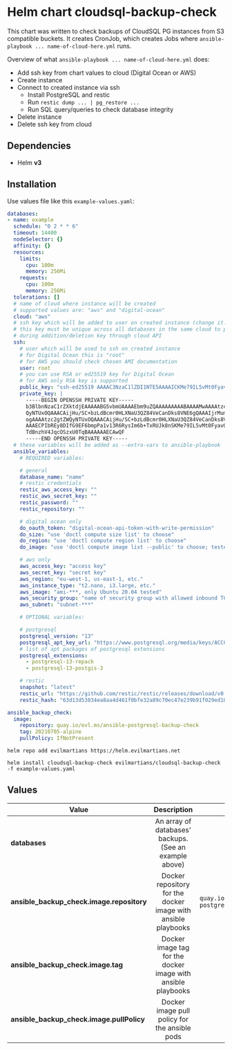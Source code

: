 # Helm chart cloudsql-backup-check

This chart was written to check backups of CloudSQL PG instances from S3 compatible buckets.
It creates CronJob, which creates Jobs where `ansible-playbook ... name-of-cloud-here.yml` runs.

Overview of what `ansible-playbook ... name-of-cloud-here.yml` does:
- Add ssh key from chart values to cloud (Digital Ocean or AWS)
- Create instance
- Connect to created instance via ssh
	- Install PostgreSQL and restic
	- Run `restic dump ... | pg_restore ...`
	- Run SQL query/queries to check database integrity
- Delete instance
- Delete ssh key from cloud

## Dependencies

* Helm **v3**

## Installation

Use values file like this `example-values.yaml`:

```yaml
databases:
- name: example
  schedule: "0 2 * * 6"
  timeout: 14400
  nodeSelector: {}
  affinity: {}
  resources:
    limits:
      cpu: 100m
      memory: 256Mi
    requests:
      cpu: 100m
      memory: 256Mi
  tolerations: []
  # name of cloud where instance will be created
  # supported values are: "aws" and "digital-ocean"
  cloud: "aws"
  # ssh key which will be added to user on created instance (change it!)
  # this key must be unique across all databases in the same cloud to prevent conficts
  # during addition/deletion key through cloud API
  ssh:
    # user which will be used to ssh on created instance
    # for Digital Ocean this is "root"
    # for AWS you should check chosen AMI documentation
    user: root
    # you can use RSA or ed25519 key for Digital Ocean
    # for AWS only RSA key is supported
    public_key: "ssh-ed25519 AAAAC3NzaC1lZDI1NTE5AAAAICKMe79IL5vMt0FyavQctc1pTdBnzhV4JqcOSzxU0TqB"
    private_key: |
      -----BEGIN OPENSSH PRIVATE KEY-----
      b3BlbnNzaC1rZXktdjEAAAAABG5vbmUAAAAEbm9uZQAAAAAAAAABAAAAMwAAAAtzc2gtZW
      QyNTUxOQAAACAijHu/SC+bzLdBcmr0HLXNaU3QZ84VeCanDks8VNE6gQAAAIjrMumi6zLp
      ogAAAAtzc2gtZWQyNTUxOQAAACAijHu/SC+bzLdBcmr0HLXNaU3QZ84VeCanDks8VNE6gQ
      AAAECPIbREy8DIfG9EF6bmpPa1v13R6RysIm6b+TxRUJk8nSKMe79IL5vMt0FyavQctc1p
      TdBnzhV4JqcOSzxU0TqBAAAAAAECAwQF
      -----END OPENSSH PRIVATE KEY-----
  # these variables will be added as --extra-vars to ansible-playbook
  ansible_variables:
    # REQUIRED variables:

    # general
    database_name: "name"
    # restic credentials
    restic_aws_access_key: ""
    restic_aws_secret_key: ""
    restic_password: ""
    restic_repository: ""

    # digital ocean only
    do_oauth_token: "digital-ocean-api-token-with-write-permission"
    do_size: "use 'doctl compute size list' to choose"
    do_region: "use 'doctl compute region list' to choose"
    do_image: "use 'doctl compute image list --public' to choose; tested only with Ubuntu 20.04"

    # aws only
    aws_access_key: "access key"
    aws_secret_key: "secret key"
    aws_region: "eu-west-1, us-east-1, etc."
    aws_instance_type: "t2.nano, i3.large, etc."
    aws_image: "ami-***, only Ubuntu 20.04 tested"
    aws_security_group: "name of security group with allowed inbound TCP traffic on port 22"
    aws_subnet: "subnet-***"

    # OPTIONAL variables:

    # postgresql
    postgresql_version: "13"
    postgresql_apt_key_url: "https://www.postgresql.org/media/keys/ACCC4CF8.asc"
    # list of apt packages of postgresql extensions
    postgresql_extensions:
      - postgresql-13-repack
      - postgresql-13-postgis-3

    # restic
    snapshot: "latest"
    restic_url: "https://github.com/restic/restic/releases/download/v0.12.0/restic_0.12.0_linux_amd64.bz2"
    restic_hash: "63d13d53834ea8aa4d461f0bfe32a89c70ec47e239b91f029ed10bd88b8f4b80"

ansible_backup_check:
  image:
    repository: quay.io/evl.ms/ansible-postgresql-backup-check
    tag: 20210705-alpine
    pullPolicy: IfNotPresent
```

```shell
helm repo add evilmartians https://helm.evilmartians.net

helm install cloudsql-backup-check evilmartians/cloudsql-backup-check -f example-values.yaml
```

## Values

| Value | Description | Default |
|-------|:-----------:|--------:|
|**databases**|An array of databases' backups. (See an example above)||
|**ansible\_backup\_check.image.repository**|Docker repository for the docker image with ansible playbooks|`quay.io/evl.ms/ansible-postgresql-backup-check`|
|**ansible\_backup\_check.image.tag**|Docker image tag for the docker image with ansible playbooks|`20210705-alpine`|
|**ansible\_backup\_check.image.pullPolicy**|Docker image pull policy for the ansible pods|`IfNotPresent`|
